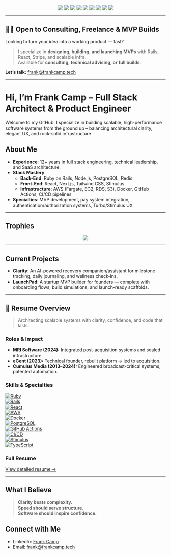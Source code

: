 <p align="center">
  <img src="https://img.shields.io/badge/Ruby_on_Rails-7.1.2-cc0000?style=for-the-badge&logo=rubyonrails&logoColor=white" />
  <img src="https://img.shields.io/badge/React-18.2.0-61DAFB?style=for-the-badge&logo=react&logoColor=black" />
  <img src="https://img.shields.io/badge/AWS-Fargate-orange?style=for-the-badge&logo=amazonaws&logoColor=white" />
  <img src="https://img.shields.io/badge/Docker-2496ED?style=for-the-badge&logo=docker&logoColor=white" />
  <img src="https://img.shields.io/badge/TailwindCSS-3.x-06B6D4?style=for-the-badge&logo=tailwindcss" />
    <img src="https://img.shields.io/badge/Rails%20Dev-since%202012-cc0000?style=for-the-badge&logo=rubyonrails&logoColor=white" />
  <img src="https://img.shields.io/badge/Available-Freelance%20%7C%20MVP%20Builds-22c55e?style=for-the-badge&logo=briefcase" />
  <img src="https://img.shields.io/badge/Based%20in-Denver%2C%20CO-0ea5e9?style=for-the-badge&logo=location-dot" />
  <img src="https://img.shields.io/badge/Contact-frank@frankcamp.tech-black?style=for-the-badge&logo=gmail" />
</p>

---

## 🧑‍💻 Open to Consulting, Freelance & MVP Builds

Looking to turn your idea into a working product — fast?

> I specialize in **designing, building, and launching MVPs** with Rails, React, Stripe, and scalable infra.  
> Available for **consulting, technical advising, or full builds**.

**Let’s talk:** [frank@frankcamp.tech](mailto:frank@frankcamp.tech)

---

# Hi, I’m Frank Camp – Full Stack Architect & Product Engineer

Welcome to my GitHub. I specialize in building scalable, high-performance software systems from the ground up – balancing architectural clarity, elegant UX, and rock-solid infrastructure

## About Me

- **Experience**: 12+ years in full stack engineering, technical leadership, and SaaS architecture.
- **Stack Mastery**:
  - **Back-End**: Ruby on Rails, Node.js, PostgreSQL, Redis
  - **Front-End**: React, Next.js, Tailwind CSS, Stimulus
  - **Infrastructure**: AWS (Fargate, EC2, RDS, S3), Docker, GitHub Actions, CI/CD pipelines
- **Specialties**: MVP development, pay system integration, authentication/authorization systems, Turbo/Stimulus UX

---

## Trophies

<p align="center">
  <img src="https://github-profile-trophy.vercel.app/?username=roaring-lion-33&theme=darkhub&no-bg=true&margin-w=10&margin-h=10" />
</p>

---

## Current Projects

- **Clarity**: An AI-powered recovery companion/assistant for milestone tracking, daily journaling, and wellness check-ins.
- **LaunchPad**: A startup MVP builder for founders — complete with onboarding flows, build simulations, and launch-ready scaffolds.

---

## 🧾 Resume Overview

> Architecting scalable systems with clarity, confidence, and code that lasts.

### Roles & Impact
- **MRI Software (2024):** Integrated post-acquisition systems and scaled infrastructure.
- **eGent (2023):** Technical founder, rebuilt platform → led to acquisition.
- **Cumulus Media (2013–2024):** Engineered broadcast-critical systems, patented automation.

### Skills & Specialties

[![Ruby](https://img.shields.io/badge/-Ruby-cc342d?logo=ruby)]()  
[![Rails](https://img.shields.io/badge/-Rails-cc0000?logo=rubyonrails&logoColor=white)]()  
[![React](https://img.shields.io/badge/-React-61dafb?logo=react&logoColor=black)]()  
[![AWS](https://img.shields.io/badge/-AWS-232F3E?logo=amazonaws)]()  
[![Docker](https://img.shields.io/badge/-Docker-2496ED?logo=docker)]()  
[![PostgreSQL](https://img.shields.io/badge/-PostgreSQL-336791?logo=postgresql)]()  
[![GitHub Actions](https://img.shields.io/badge/-GitHub_Actions-2088FF?logo=githubactions)]()  
[![CI/CD](https://img.shields.io/badge/-CI/CD-orange)]()  
[![Stimulus](https://img.shields.io/badge/-StimulusJS-fcaf3e?logo=stimulus)]()  
[![TypeScript](https://img.shields.io/badge/-TypeScript-3178c6?logo=typescript)]()

### Full Resume

[View detailed resume →](https://github.com/roaring-lion-33/RESUME.md)

---

## What I Believe

> **Clarity beats complexity.**  
> **Speed should serve structure.**  
> **Software should inspire confidence.**

## Connect with Me

- LinkedIn: [Frank Camp](https://www.linkedin.com/in/franklincamp/)
- Email: [frank@frankcamp.tech](mailto:frank@frankcamp.tech)
